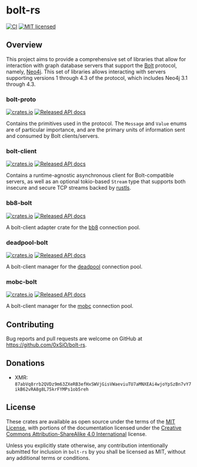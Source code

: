 # bolt-rs
[![CI](https://github.com/0xSiO/bolt-rs/actions/workflows/ci.yml/badge.svg)](https://github.com/0xSiO/bolt-rs/actions/workflows/ci.yml)
[![MIT licensed](https://img.shields.io/badge/license-MIT-blue.svg)](./LICENSE)

## Overview

This project aims to provide a comprehensive set of libraries that allow for interaction with graph
database servers that support the [Bolt](https://7687.org/#bolt) protocol, namely,
[Neo4j](https://neo4j.com). This set of libraries allows interacting with servers supporting
versions 1 through 4.3 of the protocol, which includes Neo4j 3.1 through 4.3.

### bolt-proto
[![crates.io](https://img.shields.io/crates/v/bolt-proto.svg)](https://crates.io/crates/bolt-proto)
[![Released API docs](https://docs.rs/bolt-proto/badge.svg)](https://docs.rs/bolt-proto)

Contains the primitives used in the protocol. The `Message` and `Value` enums are of particular
importance, and are the primary units of information sent and consumed by Bolt clients/servers.

### bolt-client
[![crates.io](https://img.shields.io/crates/v/bolt-client.svg)](https://crates.io/crates/bolt-client)
[![Released API docs](https://docs.rs/bolt-client/badge.svg)](https://docs.rs/bolt-client)

Contains a runtime-agnostic asynchronous client for Bolt-compatible servers, as well as an optional
tokio-based `Stream` type that supports both insecure and secure TCP streams backed by
[rustls](https://docs.rs/rustls).

### bb8-bolt
[![crates.io](https://img.shields.io/crates/v/bb8-bolt.svg)](https://crates.io/crates/bb8-bolt)
[![Released API docs](https://docs.rs/bb8-bolt/badge.svg)](https://docs.rs/bb8-bolt)

A bolt-client adapter crate for the [bb8](https://crates.io/crates/bb8) connection pool.

### deadpool-bolt
[![crates.io](https://img.shields.io/crates/v/deadpool-bolt.svg)](https://crates.io/crates/deadpool-bolt)
[![Released API docs](https://docs.rs/deadpool-bolt/badge.svg)](https://docs.rs/deadpool-bolt)

A bolt-client manager for the [deadpool](https://crates.io/crates/deadpool) connection pool.

### mobc-bolt
[![crates.io](https://img.shields.io/crates/v/mobc-bolt.svg)](https://crates.io/crates/mobc-bolt)
[![Released API docs](https://docs.rs/mobc-bolt/badge.svg)](https://docs.rs/mobc-bolt)

A bolt-client manager for the [mobc](https://crates.io/crates/mobc) connection pool.

## Contributing

Bug reports and pull requests are welcome on GitHub at https://github.com/0xSiO/bolt-rs.

## Donations

- XMR: `87abVq8rrb2QVDz9m63ZXeRB3efHxSWVjGisVWaeviuTU7aMNXEAi4wjoYpSzBn7vY7ikB62vRA8g8L75krFYMPs1ob5reh`

## License

These crates are available as open source under the terms of the
[MIT License](http://opensource.org/licenses/MIT), with portions of the documentation licensed under
the [Creative Commons Attribution-ShareAlike 4.0 International](https://creativecommons.org/licenses/by-sa/4.0/)
license.

Unless you explicitly state otherwise, any contribution intentionally submitted for inclusion in
`bolt-rs` by you shall be licensed as MIT, without any additional terms or conditions.
